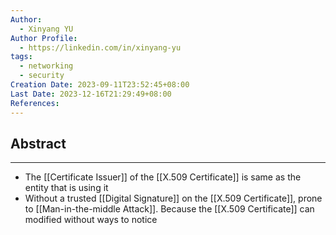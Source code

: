 ```yaml
---
Author:
  - Xinyang YU
Author Profile:
  - https://linkedin.com/in/xinyang-yu
tags:
  - networking
  - security
Creation Date: 2023-09-11T23:52:45+08:00
Last Date: 2023-12-16T21:29:49+08:00
References: 
---
```

## Abstract
---
- The [[Certificate Issuer]] of the [[X.509 Certificate]] is same as the entity that is using it
- Without a trusted [[Digital Signature]] on the [[X.509 Certificate]], prone to [[Man-in-the-middle Attack]]. Because the [[X.509 Certificate]] can modified without ways to notice